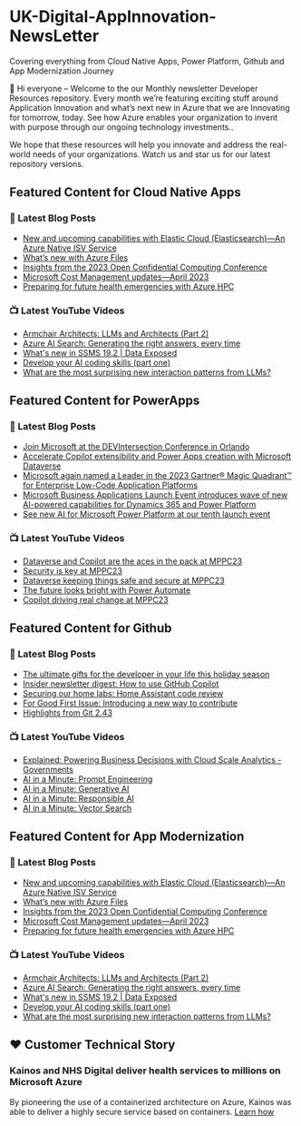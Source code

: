 # UK-Digital-AppInnovation-NewsLetter

Covering everything from Cloud Native Apps, Power Platform, Github and App Modernization Journey

👋 Hi everyone – Welcome to the our Monthly newsletter Developer Resources repository. Every month we’re featuring exciting stuff around Application Innovation and what’s next new in Azure that we are Innovating for tomorrow, today. See how Azure enables your organization to invent with purpose through our ongoing technology investments..


We hope that these resources will help you innovate and address the real-world needs of your organizations. Watch us and star us for our latest repository versions.

## Featured Content for Cloud Native Apps


### 📝 Latest Blog Posts

    
<!-- BLOGCNA:START -->
- [New and upcoming capabilities with Elastic Cloud (Elasticsearch)—An Azure Native ISV Service](https://azure.microsoft.com/blog/new-and-upcoming-capabilities-with-elastic-cloud-elasticsearch-an-azure-native-isv-service/)
- [What’s new with Azure Files](https://azure.microsoft.com/blog/what-s-new-with-azure-files/)
- [Insights from the 2023 Open Confidential Computing Conference](https://azure.microsoft.com/blog/insights-from-the-2023-open-confidential-computing-conference/)
- [Microsoft Cost Management updates—April 2023](https://azure.microsoft.com/blog/microsoft-cost-management-updates-april-2023/)
- [Preparing for future health emergencies with Azure HPC ](https://azure.microsoft.com/blog/preparing-for-future-health-emergencies-with-azure-hpc/)
<!-- BLOGCNA:END -->

### 📺 Latest YouTube Videos

 
<!-- YOUTUBECNA:START -->
- [Armchair Architects: LLMs and Architects &lpar;Part 2&rpar;](https://www.youtube.com/watch?v=WC61Ei1ofxk)
- [Azure AI Search: Generating the right answers, every time](https://www.youtube.com/watch?v=Q9x2GEyuZCI)
- [What&#39;s new in SSMS 19.2 | Data Exposed](https://www.youtube.com/watch?v=8XZ2vEHEN6E)
- [Develop your AI coding skills &lpar;part one&rpar;](https://www.youtube.com/watch?v=GlzihC-VxJU)
- [What are the most surprising new interaction patterns from LLMs?](https://www.youtube.com/watch?v=9TzDXYs4_lo)
<!-- YOUTUBECNA:END -->

##  Featured Content for PowerApps
### 📝 Latest Blog Posts
<!-- BLOGPOWER:START -->
- [Join Microsoft at the DEVIntersection Conference in Orlando](https://powerapps.microsoft.com/en-us/blog/join-microsoft-the-devintersection-conference-in-orlando/)
- [Accelerate Copilot extensibility and Power Apps creation with Microsoft Dataverse](https://cloudblogs.microsoft.com/powerplatform/2023/11/15/accelerate-copilot-extensibility-and-power-app-creation-with-microsoft-dataverse/)
- [Microsoft again named a Leader in the 2023 Gartner® Magic Quadrant™ for Enterprise Low-Code Application Platforms](https://powerapps.microsoft.com/en-us/blog/microsoft-again-named-a-leader-in-the-2023-gartner-magic-quadrant-for-enterprise-low-code-application-platforms/)
- [Microsoft Business Applications Launch Event introduces wave of new AI-powered capabilities for Dynamics 365 and Power Platform](https://cloudblogs.microsoft.com/dynamics365/bdm/2023/10/25/microsoft-business-applications-launch-event-introduces-wave-of-new-ai-powered-capabilities-for-dynamics-365-and-power-platform/)
- [See new AI for Microsoft Power Platform at our tenth launch event](https://cloudblogs.microsoft.com/powerplatform/2023/10/04/see-new-ai-for-microsoft-power-platform-at-our-tenth-launch-event/)
<!-- BLOGPOWER:END -->
 ### 📺 Latest YouTube Videos
    
<!-- YOUTUBEPOWER:START -->
- [Dataverse and Copilot are the aces in the pack at MPPC23](https://www.youtube.com/watch?v=KAMoaa1raTw)
- [Security is key at MPPC23](https://www.youtube.com/watch?v=fX4JOXHHyyY)
- [Dataverse keeping things safe and secure at MPPC23](https://www.youtube.com/watch?v=-7vcE6nEICg)
- [The future looks bright with Power Automate](https://www.youtube.com/watch?v=eNI2Uwo4qQU)
- [Copilot driving real change at MPPC23](https://www.youtube.com/watch?v=0vaRpgO3IjM)
<!-- YOUTUBEPOWER:END -->

##  Featured Content for Github
### 📝 Latest Blog Posts
<!-- BLOGGITHUB:START -->
- [The ultimate gifts for the developer in your life this holiday season](https://github.blog/2023-12-04-the-ultimate-gifts-for-the-developer-in-your-life-this-holiday-season/)
- [Insider newsletter digest: How to use GitHub Copilot](https://github.blog/2023-11-30-from-the-pages-of-our-insider-newsletter-how-to-use-github-copilot/)
- [Securing our home labs: Home Assistant code review](https://github.blog/2023-11-30-securing-our-home-labs-home-assistant-code-review/)
- [For Good First Issue: Introducing a new way to contribute](https://github.blog/2023-11-21-for-good-first-issue-introducing-a-new-way-to-contribute/)
- [Highlights from Git 2.43](https://github.blog/2023-11-20-highlights-from-git-2-43/)
<!-- BLOGGITHUB:END -->
### 📺 Latest YouTube Videos
<!-- YOUTUBEGITHUB:START -->
- [Explained: Powering Business Decisions with Cloud Scale Analytics - Governments](https://www.youtube.com/watch?v=EOKFfk1o_Vg)
- [AI in a Minute: Prompt Engineering](https://www.youtube.com/watch?v=vGdyePbGNaE)
- [AI in a Minute: Generative AI](https://www.youtube.com/watch?v=om7iYSucLrk)
- [AI in a Minute: Responsible AI](https://www.youtube.com/watch?v=fHEaFDMxFwQ)
- [AI in a Minute: Vector Search](https://www.youtube.com/watch?v=TsPNbxkK_Eg)
<!-- YOUTUBEGITHUB:END -->
##  Featured Content for App Modernization
### 📝 Latest Blog Posts
<!-- BLOGAPPMOD:START -->
- [New and upcoming capabilities with Elastic Cloud (Elasticsearch)—An Azure Native ISV Service](https://azure.microsoft.com/blog/new-and-upcoming-capabilities-with-elastic-cloud-elasticsearch-an-azure-native-isv-service/)
- [What’s new with Azure Files](https://azure.microsoft.com/blog/what-s-new-with-azure-files/)
- [Insights from the 2023 Open Confidential Computing Conference](https://azure.microsoft.com/blog/insights-from-the-2023-open-confidential-computing-conference/)
- [Microsoft Cost Management updates—April 2023](https://azure.microsoft.com/blog/microsoft-cost-management-updates-april-2023/)
- [Preparing for future health emergencies with Azure HPC ](https://azure.microsoft.com/blog/preparing-for-future-health-emergencies-with-azure-hpc/)
<!-- BLOGAPPMOD:END -->
### 📺 Latest YouTube Videos
<!-- YOUTUBEAPPMOD:START -->
- [Armchair Architects: LLMs and Architects &lpar;Part 2&rpar;](https://www.youtube.com/watch?v=WC61Ei1ofxk)
- [Azure AI Search: Generating the right answers, every time](https://www.youtube.com/watch?v=Q9x2GEyuZCI)
- [What&#39;s new in SSMS 19.2 | Data Exposed](https://www.youtube.com/watch?v=8XZ2vEHEN6E)
- [Develop your AI coding skills &lpar;part one&rpar;](https://www.youtube.com/watch?v=GlzihC-VxJU)
- [What are the most surprising new interaction patterns from LLMs?](https://www.youtube.com/watch?v=9TzDXYs4_lo)
<!-- YOUTUBEAPPMOD:END -->


## ♥️ Customer Technical Story 

### Kainos and NHS Digital deliver health services to millions on Microsoft Azure

By pioneering the use of a containerized architecture on Azure, Kainos was able to deliver a highly secure service based on containers. [Learn how](https://customers.microsoft.com/en-us/story/1368348549535774520-kainos-and-nhs-digital-deliver-health-services-to-millions-on-microsoft-azure)

